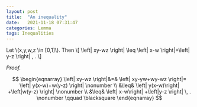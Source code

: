 ```yaml
---
layout: post
title:  "An inequality"
date:   2021-11-18 07:31:47
categories: Lemma
tags: Inequalities
---
```



Let \\(x,y,w,z \in [0,1]\\). Then
\\[
\left| xy-wz \right| \leq \left| x-w \right|+\left| y-z \right| \, .
\\]


_Proof._

$$
\begin{eqnarray}
\left| xy-wz \right|&=& \left| xy-yw+wy-wz \right|= \left| y(x-w)+w(y-z) \right|      \nonumber \\
&\leq& \left| y(x-w)\right| +\left|w(y-z) \right| \nonumber \\
&\leq& \left| x-w\right| +\left|y-z \right| \, . \nonumber \qquad \blacksquare
\end{eqnarray}
$$
